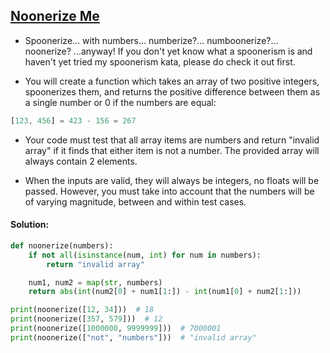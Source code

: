 ## [Noonerize Me](https://www.codewars.com/kata/56dbed3a13c2f61ae3000bcd)


- Spoonerize... with numbers... numberize?... numboonerize?... noonerize? ...anyway! If you don't yet know what a spoonerism is and haven't yet tried my spoonerism kata, please do check it out first.

- You will create a function which takes an array of two positive integers, spoonerizes them, and returns the positive difference between them as a single number or 0 if the numbers are equal:

```js
[123, 456] = 423 - 156 = 267
```
- Your code must test that all array items are numbers and return "invalid array" if it finds that either item is not a number. The provided array will always contain 2 elements.

- When the inputs are valid, they will always be integers, no floats will be passed. However, you must take into account that the numbers will be of varying magnitude, between and within test cases.

#### Solution:

```python
def noonerize(numbers):
    if not all(isinstance(num, int) for num in numbers):
        return "invalid array"

    num1, num2 = map(str, numbers)
    return abs(int(num2[0] + num1[1:]) - int(num1[0] + num2[1:]))

print(noonerize([12, 34]))  # 18
print(noonerize([357, 579]))  # 12
print(noonerize([1000000, 9999999]))  # 7000001
print(noonerize(["not", "numbers"]))  # "invalid array"
```
